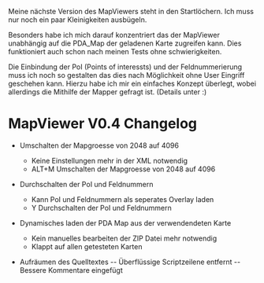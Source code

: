 Meine nächste Version des MapViewers steht in den Startlöchern.
Ich muss nur noch ein paar Kleinigkeiten ausbügeln.

Besonders habe ich mich darauf konzentriert das der MapViewer unabhängig auf die PDA_Map der geladenen Karte zugreifen kann.
Dies funktioniert auch schon nach meinen Tests ohne schwierigkeiten.

Die Einbindung der PoI (Points of interessts) und der Feldnummerierung muss ich noch so gestalten das dies nach Möglichkeit ohne User Eingriff geschehen kann. Hierzu habe ich mir ein einfaches Konzept überlegt, wobei allerdings die Mithilfe der Mapper gefragt ist. (Details unter :)

MapViewer V0.4 Changelog
========================
  + Umschalten der Mapgroesse von 2048 auf 4096
	- Keine Einstellungen mehr in der XML notwendig
	+ ALT+M Umschalten der Mapgroesse von 2048 auf 4096

  + Durchschalten der PoI und Feldnummern
	+ Kann PoI und Feldnummern als seperates Overlay laden
    + Y Durchschalten der PoI und Feldnummern

  + Dynamisches laden der PDA Map aus der verwendendeten Karte
    - Kein manuelles bearbeiten der ZIP Datei mehr notwendig
	- Klappt auf allen getesteten Karten
	
  + Aufräumen des Quelltextes
    -- Überflüssige Scriptzeilene entfernt
	-- Bessere Kommentare eingefügt